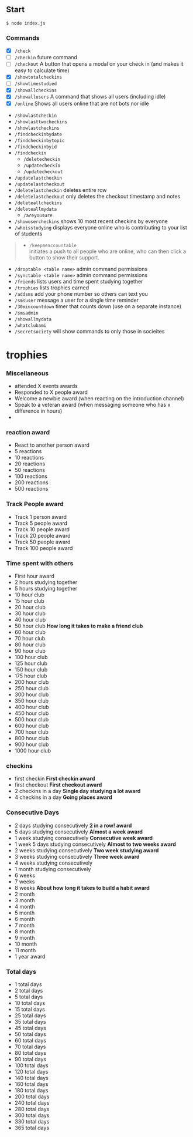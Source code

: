 ## Start

`$ node index.js`



### Commands
- [x] `/check`          
- [ ] `/checkin`        future command
- [ ] `/checkout`       A button that opens a modal on your check in (and makes it easy to calculate time)
- [x] `/showtotalcheckins`
- [ ] `/showtimestudied`
- [x] `/showallcheckins`
- [x] `/showallusers`   A command that shows all users (including idle)
- [x] `/online`         Shows all users online that are not bots nor idle
- `/showlastcheckin`
- `/showlasttwocheckins`
- `/showlastcheckins`
- `/findcheckinbydate`
- `/findcheckinbytopic`
- `/findcheckinbyid`
- `/findcheckin`
    - `/deletecheckin`
    - `/updatecheckin`
    - `/updatecheckout`
- `/updatelastcheckin`
- `/updatelastcheckout`
- `/deletelastcheckin`  deletes entire row
- `/deletelastcheckout` only deletes the checkout timestamp and notes
- `/deleteallcheckins`
- `/deleteallmydata`    
    - `/areyousure`
- `/showusercheckins`   shows 10 most recent checkins by everyone
- `/whoisstudying`      displays everyone online who is contributing to your list of students
> - `/keepmeaccountable`  
> initiates a push to all people who are online, who can then click a button to show their support.
- `/droptable <table name>` admin command permissions
- `/synctable <table name>` admin command permissions
- `/friends`            lists users and time spent studying together
- `/trophies`           lists trophies earned
- `/addsms`             add your phone number so others can text you
- `/smsuser`            message a user for a single time reminder
- `/30mincountdown`     timer that counts down (use on a separate instance)
- `/smsadmin`
- `/showallmydata`
- `/whatclubami`
- `/secretsociety`      will show commands to only those in socieites




# trophies

### Miscellaneous
- attended X events awards
- Responded to X people award
- Welcome a newbie award (when reacting on the introduction channel)
- Speak to a veteran award (when messaging someone who has x difference in hours)
- 

### reaction award
- React to another person award
- 5 reactions
- 10 reactions
- 20 reactions
- 50 reactions
- 100 reactions
- 200 reactions
- 500 reactions

### Track People award
- Track 1 person award
- Track 5 people award
- Track 10 people award
- Track 20 people award
- Track 50 people award
- Track 100 people award


### Time spent with others
- First hour award
- 2 hours studying together
- 5 hours studying together
- 10 hour club
- 15 hour club
- 20 hour club
- 30 hour club
- 40 hour club
- 50 hour club                              **How long it takes to make a friend club**
- 60 hour club
- 70 hour club
- 80 hour club
- 90 hour club
- 100 hour club
- 125 hour club
- 150 hour club
- 175 hour club
- 200 hour club
- 250 hour club
- 300 hour club
- 350 hour club
- 400 hour club
- 450 hour club
- 500 hour club
- 600 hour club
- 700 hour club
- 800 hour club
- 900 hour club
- 1000 hour club

### checkins
- first checkin                             **First checkin award**
- first checkout                            **First checkout award**
- 2 checkins in a day                       **Single day studying a lot award**
- 4 checkins in a day                       **Going places award**

### Consecutive Days
- 2 days studying consecutively             **2 in a row! award**
- 5 days studying consecutively             **Almost a week award**
- 1 week studying consecutively             **Consecutive week award**
- 1 week 5 days studying consecutively      **Almost to two weeks award**
- 2 weeks studying consecutively            **Two week studying award**
- 3 weeks studying consecutively             **Three week award**
- 4 weeks studying consecutively
- 1 month studying consecutively        
- 6 weeks
- 7 weeks
- 8 weeks                                   **About how long it takes to build a habit award**
- 2 month
- 3 month
- 4 month
- 5 month
- 6 month
- 7 month
- 8 month
- 9 month
- 10 month
- 11 month
- 1 year award

### Total days
- 1 total days      
- 2 total days 
- 5 total days
- 10 total days                 
- 15 total days
- 25 total days
- 35 total days
- 45 total days
- 50 total days
- 60 total days
- 70 total days
- 80 total days
- 90 total days
- 100 total days
- 120 total days
- 140 total days
- 160 total days
- 180 total days
- 200 total days
- 240 total days
- 280 total days
- 300 total days
- 330 total days 
- 365 total days



